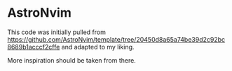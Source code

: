 # AstroNvim

This code was initially pulled from
https://github.com/AstroNvim/template/tree/20450d8a65a74be39d2c92bc8689b1acccf2cffe
and adapted to my liking.

More inspiration should be taken from there.
